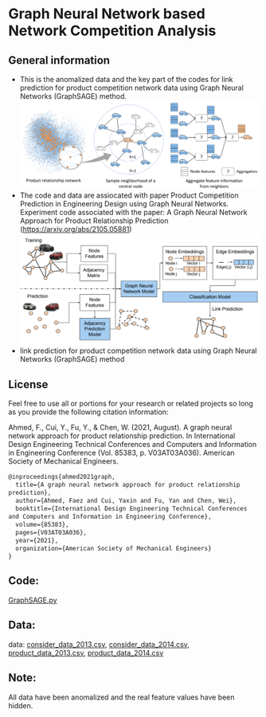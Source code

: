 # Graph Neural Network based Network Competition Analysis

## General information
- This is the anomalized data and the key part of the codes for link prediction for product competition network data using Graph Neural Networks (GraphSAGE) method. ![GraphSAGE](https://github.com/Yaxin-Cui/Graph-Neural-Network/blob/main/GraphSAGE.png)
- The code and data are assiocated with paper Product Competition Prediction in Engineering Design using Graph Neural Networks. Experiment code associated with the paper: A Graph Neural Network Approach for Product Relationship Prediction (https://arxiv.org/abs/2105.05881) ![Framework](https://github.com/Yaxin-Cui/Graph-Neural-Network/blob/main/Framework.png)
- link prediction for product competition network data using Graph Neural Networks (GraphSAGE) method

## License
Feel free to use all or portions for your research or related projects so long as you provide the following citation information:

Ahmed, F., Cui, Y., Fu, Y., & Chen, W. (2021, August). A graph neural network approach for product relationship prediction. In International Design Engineering Technical Conferences and Computers and Information in Engineering Conference (Vol. 85383, p. V03AT03A036). American Society of Mechanical Engineers.

```
@inproceedings{ahmed2021graph,
  title={A graph neural network approach for product relationship prediction},
  author={Ahmed, Faez and Cui, Yaxin and Fu, Yan and Chen, Wei},
  booktitle={International Design Engineering Technical Conferences and Computers and Information in Engineering Conference},
  volume={85383},
  pages={V03AT03A036},
  year={2021},
  organization={American Society of Mechanical Engineers}
}
```

## Code: 
[GraphSAGE.py](https://github.com/Yaxin-Cui/Graph-Neural-Network/blob/main/code/graphstellar_updated.py)

## Data:
data: [consider_data_2013.csv](https://github.com/Yaxin-Cui/Graph-Neural-Network/blob/main/data/consider_net_2013_anom.csv), 
[consider_data_2014.csv](https://github.com/Yaxin-Cui/Graph-Neural-Network/blob/main/data/consider_net_2014_anom.csv), 
[product_data_2013.csv](https://github.com/Yaxin-Cui/Graph-Neural-Network/blob/main/data/node_attr_2013_anom.csv), 
[product_data_2014.csv](https://github.com/Yaxin-Cui/Graph-Neural-Network/blob/main/data/node_attr_2014_anom.csv)


## Note:
All data have been anomalized and the real feature values have been hidden. 

